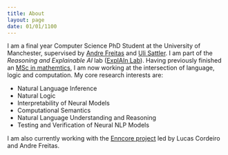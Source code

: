 ```yaml
---
title: About
layout: page
date: 01/01/1100
---
```


I am a final year Computer Science PhD Student at the University of Manchester, supervised by [Andre Freitas](http://andrefreitas.org) and [Uli Sattler](http://www.cs.man.ac.uk/~sattler/). I am part of the *Reasoning and Explainable AI* lab ([ExplAIn Lab](https://ai-systems-lab.org/)).
Having previously finished an [MSc in mathemtics](http://scholar.sun.ac.za/handle/10019.1/105807), I am now working at the intersection of language, logic and computation. My core research interests are:
- Natural Language Inference
- Natural Logic
- Interpretability of Neural Models
- Computational Semantics
- Natural Language Understanding and Reasoning
- Testing and Verification of Neural NLP Models

I am also currently working with the [Enncore project](https://enncore.github.io/) led by Lucas Cordeiro and Andre Freitas.
